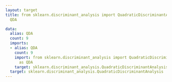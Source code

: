 ```yaml
---
layout: target
title: from sklearn.discriminant_analysis import QuadraticDiscriminantAnalysis as
  QDA

data:
  alias: QDA
  count: 9
  imports:
  - alias: QDA
    count: 9
    import: from sklearn.discriminant_analysis import QuadraticDiscriminantAnalysis
      as QDA
    target: sklearn.discriminant_analysis.QuadraticDiscriminantAnalysis
  target: sklearn.discriminant_analysis.QuadraticDiscriminantAnalysis
---
```

